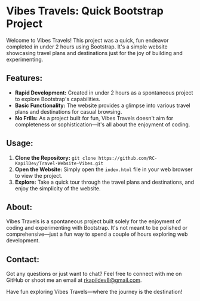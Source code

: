 

# Vibes Travels: Quick Bootstrap Project 

Welcome to Vibes Travels! This project was a quick, fun endeavor completed in under 2 hours using Bootstrap. It's a simple website showcasing travel plans and destinations just for the joy of building and experimenting.

## Features:

- **Rapid Development:** Created in under 2 hours as a spontaneous project to explore Bootstrap's capabilities.
- **Basic Functionality:** The website provides a glimpse into various travel plans and destinations for casual browsing.
- **No Frills:** As a project built for fun, Vibes Travels doesn't aim for completeness or sophistication—it's all about the enjoyment of coding.

## Usage:

1. **Clone the Repository:** `git clone https://github.com/RC-KapilDev/Travel-Website-Vibes.git`
2. **Open the Website:** Simply open the `index.html` file in your web browser to view the project.
3. **Explore:** Take a quick tour through the travel plans and destinations, and enjoy the simplicity of the website.

## About:

Vibes Travels is a spontaneous project built solely for the enjoyment of coding and experimenting with Bootstrap. It's not meant to be polished or comprehensive—just a fun way to spend a couple of hours exploring web development.

## Contact:

Got any questions or just want to chat? Feel free to connect with me on GitHub or shoot me an email at [rkapildev8@gmail.com](mailto:rkapildev8@gmail.com).

Have fun exploring Vibes Travels—where the journey is the destination!

